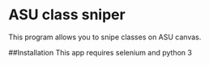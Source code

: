 # ASU class sniper
This program allows you to snipe classes on ASU canvas.

##Installation
This app requires selenium and python 3

